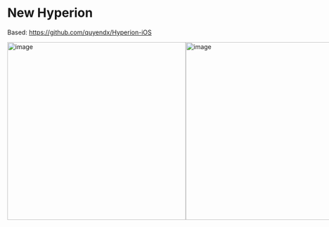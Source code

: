 # New Hyperion

Based: https://github.com/quyendx/Hyperion-iOS


<div style="display: flex; justify-content: space-between;">
    <img width="406" alt="image" src="https://github.com/user-attachments/assets/3bf96140-52a3-4333-9bf2-46e231fe3af3" />
    <img width="406" alt="image" src="https://github.com/user-attachments/assets/3e2f7152-2f8d-44c2-ae9d-f8f1a369382a" />
</div>
